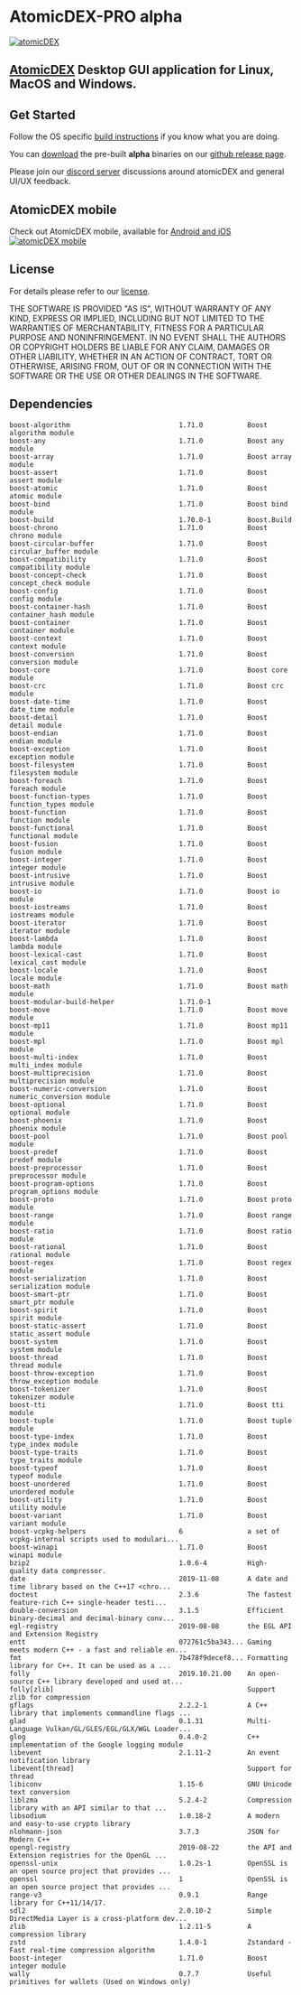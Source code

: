 # AtomicDEX-PRO alpha

[![atomicDEX](https://i.ibb.co/D5GJLWy/adex.png)](https://atomicdex.io)

## [AtomicDEX](https://atomicdex.io) Desktop GUI application for Linux, MacOS and Windows. 

## Get Started

Follow the OS specific [build instructions](https://github.com/KomodoPlatform/atomicDEX-Pro/tree/master/atomic_qt/ci_tools_atomic_dex#linux-quickstart) if you know what you are doing.

You can [download](https://github.com/KomodoPlatform/atomicDEX-Pro/releases) the pre-built <b>alpha</b> binaries on our [github release page](https://github.com/KomodoPlatform/atomicDEX-Pro/releases).

Please join our [discord server](https://komodoplatform.com/discord) discussions around atomicDEX and general UI/UX feedback.

## AtomicDEX mobile 

Check out AtomicDEX mobile, available for [Android and iOS](https://atomicdex.io) [![atomicDEX mobile](https://s5.gifyu.com/images/atomicdex_animation_small2.gif)](https://atomicdex.io)
## License

For details please refer to our [license](https://github.com/KomodoPlatform/atomicDEX-Pro/blob/master/LICENSE).

THE SOFTWARE IS PROVIDED "AS IS", WITHOUT WARRANTY OF ANY KIND, EXPRESS OR IMPLIED, INCLUDING BUT NOT LIMITED TO THE WARRANTIES OF MERCHANTABILITY, FITNESS FOR A PARTICULAR PURPOSE AND NONINFRINGEMENT. IN NO EVENT SHALL THE AUTHORS OR COPYRIGHT HOLDERS BE LIABLE FOR ANY CLAIM, DAMAGES OR OTHER LIABILITY, WHETHER IN AN ACTION OF CONTRACT, TORT OR OTHERWISE, ARISING FROM, OUT OF OR IN CONNECTION WITH THE SOFTWARE OR THE USE OR OTHER DEALINGS IN THE SOFTWARE.

## Dependencies

```
boost-algorithm                           1.71.0           Boost algorithm module
boost-any                                 1.71.0           Boost any module
boost-array                               1.71.0           Boost array module
boost-assert                              1.71.0           Boost assert module
boost-atomic                              1.71.0           Boost atomic module
boost-bind                                1.71.0           Boost bind module
boost-build                               1.70.0-1         Boost.Build
boost-chrono                              1.71.0           Boost chrono module
boost-circular-buffer                     1.71.0           Boost circular_buffer module
boost-compatibility                       1.71.0           Boost compatibility module
boost-concept-check                       1.71.0           Boost concept_check module
boost-config                              1.71.0           Boost config module
boost-container-hash                      1.71.0           Boost container_hash module
boost-container                           1.71.0           Boost container module
boost-context                             1.71.0           Boost context module
boost-conversion                          1.71.0           Boost conversion module
boost-core                                1.71.0           Boost core module
boost-crc                                 1.71.0           Boost crc module
boost-date-time                           1.71.0           Boost date_time module
boost-detail                              1.71.0           Boost detail module
boost-endian                              1.71.0           Boost endian module
boost-exception                           1.71.0           Boost exception module
boost-filesystem                          1.71.0           Boost filesystem module
boost-foreach                             1.71.0           Boost foreach module
boost-function-types                      1.71.0           Boost function_types module
boost-function                            1.71.0           Boost function module
boost-functional                          1.71.0           Boost functional module
boost-fusion                              1.71.0           Boost fusion module
boost-integer                             1.71.0           Boost integer module
boost-intrusive                           1.71.0           Boost intrusive module
boost-io                                  1.71.0           Boost io module
boost-iostreams                           1.71.0           Boost iostreams module
boost-iterator                            1.71.0           Boost iterator module
boost-lambda                              1.71.0           Boost lambda module
boost-lexical-cast                        1.71.0           Boost lexical_cast module
boost-locale                              1.71.0           Boost locale module
boost-math                                1.71.0           Boost math module
boost-modular-build-helper                1.71.0-1
boost-move                                1.71.0           Boost move module
boost-mp11                                1.71.0           Boost mp11 module
boost-mpl                                 1.71.0           Boost mpl module
boost-multi-index                         1.71.0           Boost multi_index module
boost-multiprecision                      1.71.0           Boost multiprecision module
boost-numeric-conversion                  1.71.0           Boost numeric_conversion module
boost-optional                            1.71.0           Boost optional module
boost-phoenix                             1.71.0           Boost phoenix module
boost-pool                                1.71.0           Boost pool module
boost-predef                              1.71.0           Boost predef module
boost-preprocessor                        1.71.0           Boost preprocessor module
boost-program-options                     1.71.0           Boost program_options module
boost-proto                               1.71.0           Boost proto module
boost-range                               1.71.0           Boost range module
boost-ratio                               1.71.0           Boost ratio module
boost-rational                            1.71.0           Boost rational module
boost-regex                               1.71.0           Boost regex module
boost-serialization                       1.71.0           Boost serialization module
boost-smart-ptr                           1.71.0           Boost smart_ptr module
boost-spirit                              1.71.0           Boost spirit module
boost-static-assert                       1.71.0           Boost static_assert module
boost-system                              1.71.0           Boost system module
boost-thread                              1.71.0           Boost thread module
boost-throw-exception                     1.71.0           Boost throw_exception module
boost-tokenizer                           1.71.0           Boost tokenizer module
boost-tti                                 1.71.0           Boost tti module
boost-tuple                               1.71.0           Boost tuple module
boost-type-index                          1.71.0           Boost type_index module
boost-type-traits                         1.71.0           Boost type_traits module
boost-typeof                              1.71.0           Boost typeof module
boost-unordered                           1.71.0           Boost unordered module
boost-utility                             1.71.0           Boost utility module
boost-variant                             1.71.0           Boost variant module
boost-vcpkg-helpers                       6                a set of vcpkg-internal scripts used to modulari...
boost-winapi                              1.71.0           Boost winapi module
bzip2                                     1.0.6-4          High-quality data compressor.
date                                      2019-11-08       A date and time library based on the C++17 <chro...
doctest                                   2.3.6            The fastest feature-rich C++ single-header testi...
double-conversion                         3.1.5            Efficient binary-decimal and decimal-binary conv...
egl-registry                              2019-08-08       the EGL API and Extension Registry
entt                                      072761c5ba343... Gaming meets modern C++ - a fast and reliable en...
fmt                                       7b478f9decef8... Formatting library for C++. It can be used as a ...
folly                                     2019.10.21.00    An open-source C++ library developed and used at...
folly[zlib]                                                Support zlib for compression
gflags                                    2.2.2-1          A C++ library that implements commandline flags ...
glad                                      0.1.31           Multi-Language Vulkan/GL/GLES/EGL/GLX/WGL Loader...
glog                                      0.4.0-2          C++ implementation of the Google logging module
libevent                                  2.1.11-2         An event notification library
libevent[thread]                                           Support for thread
libiconv                                  1.15-6           GNU Unicode text conversion
liblzma                                   5.2.4-2          Compression library with an API similar to that ...
libsodium                                 1.0.18-2         A modern and easy-to-use crypto library
nlohmann-json                             3.7.3            JSON for Modern C++
opengl-registry                           2019-08-22       the API and Extension registries for the OpenGL ...
openssl-unix                              1.0.2s-1         OpenSSL is an open source project that provides ...
openssl                                   1                OpenSSL is an open source project that provides ...
range-v3                                  0.9.1            Range library for C++11/14/17.
sdl2                                      2.0.10-2         Simple DirectMedia Layer is a cross-platform dev...
zlib                                      1.2.11-5         A compression library
zstd                                      1.4.0-1          Zstandard - Fast real-time compression algorithm
boost-integer                             1.71.0           Boost integer module
wally                                     0.7.7            Useful primitives for wallets (Used on Windows only)
```

